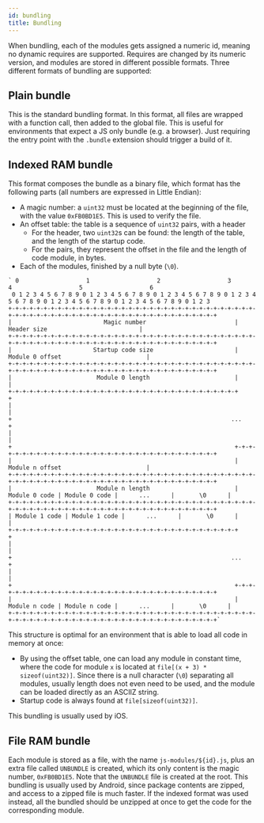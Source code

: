 ```yaml
---
id: bundling
title: Bundling
---
```


When bundling, each of the modules gets assigned a numeric id, meaning no dynamic requires are supported. Requires are changed by its numeric version, and modules are stored in different possible formats. Three different formats of bundling are supported:

## Plain bundle

This is the standard bundling format. In this format, all files are wrapped with a function call, then added to the global file. This is useful for environments that expect a JS only bundle (e.g. a browser). Just requiring the entry point with the `.bundle` extension should trigger a build of it.

## Indexed RAM bundle

This format composes the bundle as a binary file, which format has the following parts (all numbers are expressed in Little Endian):

* A magic number: a `uint32` must be located at the beginning of the file, with the value `0xFB0BD1E5`. This is used to verify the file.
* An offset table: the table is a sequence of `uint32` pairs, with a header
    * For the header, two `uint32`s can be found: the length of the table, and the length of the startup code.
    * For the pairs, they represent the offset in the file and the length of code module, in bytes.
* Each of the modules, finished by a null byte (`\0`).

```
` 0                   1                   2                   3                   4                   5                   6
 0 1 2 3 4 5 6 7 8 9 0 1 2 3 4 5 6 7 8 9 0 1 2 3 4 5 6 7 8 9 0 1 2 3 4 5 6 7 8 9 0 1 2 3 4 5 6 7 8 9 0 1 2 3 4 5 6 7 8 9 0 1 2 3
+-+-+-+-+-+-+-+-+-+-+-+-+-+-+-+-+-+-+-+-+-+-+-+-+-+-+-+-+-+-+-+-+-+-+-+-+-+-+-+-+-+-+-+-+-+-+-+-+-+-+-+-+-+-+-+-+-+-+-+-+-+-+-+-+
|                          Magic number                         |                          Header size                          |
+-+-+-+-+-+-+-+-+-+-+-+-+-+-+-+-+-+-+-+-+-+-+-+-+-+-+-+-+-+-+-+-+-+-+-+-+-+-+-+-+-+-+-+-+-+-+-+-+-+-+-+-+-+-+-+-+-+-+-+-+-+-+-+-+
|                       Startup code size                       |                        Module 0 offset                        |
+-+-+-+-+-+-+-+-+-+-+-+-+-+-+-+-+-+-+-+-+-+-+-+-+-+-+-+-+-+-+-+-+-+-+-+-+-+-+-+-+-+-+-+-+-+-+-+-+-+-+-+-+-+-+-+-+-+-+-+-+-+-+-+-+
|                        Module 0 length                        |                                                               |
+-+-+-+-+-+-+-+-+-+-+-+-+-+-+-+-+-+-+-+-+-+-+-+-+-+-+-+-+-+-+-+-+                                                               +
|                                                                                                                               |
+                                                              ...                                                              +
|                                                                                                                               |
+                                                               +-+-+-+-+-+-+-+-+-+-+-+-+-+-+-+-+-+-+-+-+-+-+-+-+-+-+-+-+-+-+-+-+
|                                                               |                        Module n offset                        |
+-+-+-+-+-+-+-+-+-+-+-+-+-+-+-+-+-+-+-+-+-+-+-+-+-+-+-+-+-+-+-+-+-+-+-+-+-+-+-+-+-+-+-+-+-+-+-+-+-+-+-+-+-+-+-+-+-+-+-+-+-+-+-+-+
|                        Module n length                        | Module 0 code | Module 0 code |      ...      |       \0      |
+-+-+-+-+-+-+-+-+-+-+-+-+-+-+-+-+-+-+-+-+-+-+-+-+-+-+-+-+-+-+-+-+-+-+-+-+-+-+-+-+-+-+-+-+-+-+-+-+-+-+-+-+-+-+-+-+-+-+-+-+-+-+-+-+
| Module 1 code | Module 1 code |      ...      |       \0      |                                                               |
+-+-+-+-+-+-+-+-+-+-+-+-+-+-+-+-+-+-+-+-+-+-+-+-+-+-+-+-+-+-+-+-+                                                               +
|                                                                                                                               |
+                                                              ...                                                              +
|                                                                                                                               |
+                                                               +-+-+-+-+-+-+-+-+-+-+-+-+-+-+-+-+-+-+-+-+-+-+-+-+-+-+-+-+-+-+-+-+
|                                                               | Module n code | Module n code |      ...      |       \0      |
+-+-+-+-+-+-+-+-+-+-+-+-+-+-+-+-+-+-+-+-+-+-+-+-+-+-+-+-+-+-+-+-+-+-+-+-+-+-+-+-+-+-+-+-+-+-+-+-+-+-+-+-+-+-+-+-+-+-+-+-+-+-+-+-+`
```

This structure is optimal for an environment that is able to load all code in memory at once:

* By using the offset table, one can load any module in constant time, where the code for module `x` is located at `file[(x + 3) * sizeof(uint32)]`. Since there is a null character (`\0`) separating all modules, usually length does not even need to be used, and the module can be loaded directly as an ASCIIZ string.
* Startup code is always found at `file[sizeof(uint32)]`.

This bundling is usually used by iOS.

## File RAM bundle

Each module is stored as a file, with the name `js-modules/${id}.js`, plus an extra file called `UNBUNDLE` is created, which its only content is the magic number, `0xFB0BD1E5`. Note that the `UNBUNDLE` file is created at the root.
This bundling is usually used by Android, since package contents are zipped, and access to a zipped file is much faster. If the indexed format was used instead, all the bundled should be unzipped at once to get the code for the corresponding module.
